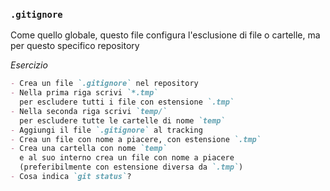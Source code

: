 ### `.gitignore`

Come quello globale, questo file configura l'esclusione di file o cartelle,
ma per questo specifico repository

_Esercizio_
```md
- Crea un file `.gitignore` nel repository
- Nella prima riga scrivi `*.tmp`
  per escludere tutti i file con estensione `.tmp`
- Nella seconda riga scrivi `temp/`
  per escludere tutte le cartelle di nome `temp`
- Aggiungi il file `.gitignore` al tracking
- Crea un file con nome a piacere, con estensione `.tmp`
- Crea una cartella con nome `temp`
  e al suo interno crea un file con nome a piacere
  (preferibilmente con estensione diversa da `.tmp`)
- Cosa indica `git status`?
```


<aside class="notes">
</aside>
